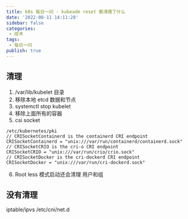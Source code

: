 ```yaml
---
title: k8s 每日一问 - kubeadm reset 都清理了什么
date: '2022-08-11 14:11:28'
sidebar: false
categories:
 - 技术
tags:
 - 每日一问
publish: true
---
```



## 清理

1. /var/lib/kubelet 目录
2. 移除本地 etcd 数据和节点
3. systemctl stop kubelet 
4. 移除上面所有的容器
5. csi socket

```
/etc/kubernetes/pki
// CRISocketContainerd is the containerd CRI endpoint
CRISocketContainerd = "unix:///var/run/containerd/containerd.sock"
// CRISocketCRIO is the cri-o CRI endpoint
CRISocketCRIO = "unix:///var/run/crio/crio.sock"
// CRISocketDocker is the cri-dockerd CRI endpoint
CRISocketDocker = "unix:///var/run/cri-dockerd.sock"
```

6. Root less 模式启动还会清理 用户和组



## 没有清理

 iptable/ipvs
/etc/cni/net.d